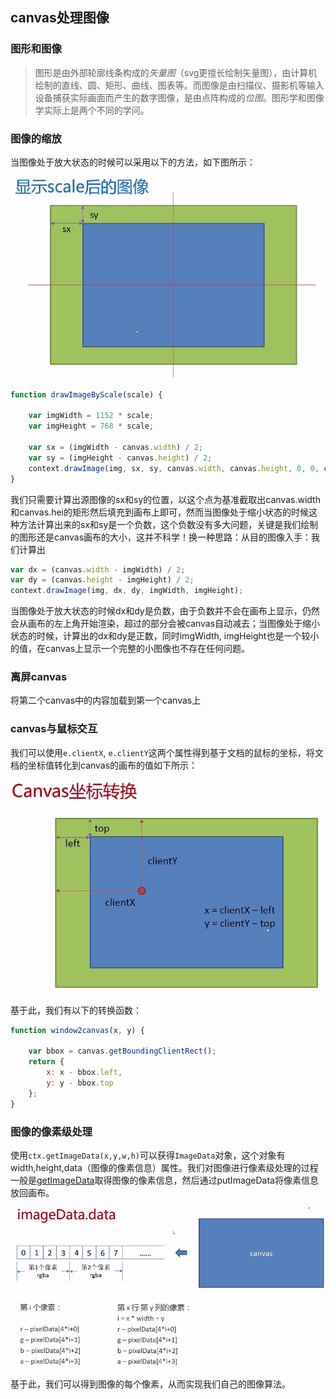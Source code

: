 ## canvas处理图像

### 图形和图像

> 图形是由外部轮廓线条构成的*矢量图*（svg更擅长绘制矢量图），由计算机绘制的直线、圆、矩形、曲线、图表等。而图像是由扫描仪、摄影机等输入设备捕获实际画面而产生的数字图像，是由点阵构成的*位图*。图形学和图像学实际上是两个不同的学问。

### 图像的缩放

当图像处于放大状态的时候可以采用以下的方法，如下图所示：

![如何显示将缩放后的图像显示到canvas](./images/scale-1.png)

```js
function drawImageByScale(scale) {

    var imgWidth = 1152 * scale;
    var imgHeight = 768 * scale;

    var sx = (imgWidth - canvas.width) / 2;
    var sy = (imgHeight - canvas.height) / 2;
    context.drawImage(img, sx, sy, canvas.width, canvas.height, 0, 0, canvas.width, canvas.height);
}
```

我们只需要计算出源图像的sx和sy的位置，以这个点为基准截取出canvas.width和canvas.hei的矩形然后填充到画布上即可，然而当图像处于缩小状态的时候这种方法计算出来的sx和sy是一个负数，这个负数没有多大问题，关键是我们绘制的图形还是canvas画布的大小，这并不科学！换一种思路：从目的图像入手：我们计算出

```js
var dx = (canvas.width - imgWidth) / 2;
var dy = (canvas.height - imgHeight) / 2;
context.drawImage(img, dx, dy, imgWidth, imgHeight);
```

当图像处于放大状态的时候dx和dy是负数，由于负数并不会在画布上显示，仍然会从画布的左上角开始渲染，超过的部分会被canvas自动减去；当图像处于缩小状态的时候，计算出的dx和dy是正数，同时imgWidth, imgHeight也是一个较小的值，在canvas上显示一个完整的小图像也不存在任何问题。

### 离屏canvas

将第二个canvas中的内容加载到第一个canvas上

### canvas与鼠标交互

我们可以使用`e.clientX`, `e.clientY`这两个属性得到基于文档的鼠标的坐标，将文档的坐标值转化到canvas的画布的值如下所示：

![canvas坐标转换](./images/canvas_position.png)

基于此，我们有以下的转换函数：

```js
function window2canvas(x, y) {

    var bbox = canvas.getBoundingClientRect();
    return {
        x: x - bbox.left,
        y: y - bbox.top
    };
}
```

### 图像的像素级处理

使用`ctx.getImageData(x,y,w,h)`可以获得`ImageData`对象，这个对象有width,height,data（图像的像素信息）属性。我们对图像进行像素级处理的过程一般是[getImageData](https://developer.mozilla.org/zh-CN/docs/Web/API/CanvasRenderingContext2D/putImageData)取得图像的像素信息，然后通过putImageData将像素信息放回画布。

![canvas如何存储图像的每个像素](./images/canvas_imageData.png)

基于此，我们可以得到图像的每个像素，从而实现我们自己的图像算法。